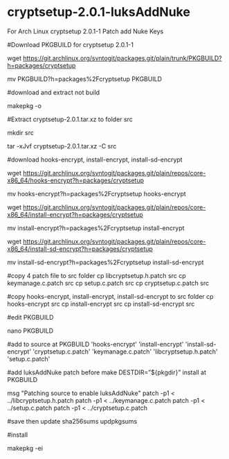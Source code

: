 # cryptsetup-2.0.1-luksAddNuke

For Arch Linux
cryptsetup 2.0.1-1 Patch add Nuke Keys

#Download PKGBUILD for cryptsetup 2.0.1-1

wget https://git.archlinux.org/svntogit/packages.git/plain/trunk/PKGBUILD?h=packages/cryptsetup

mv PKGBUILD?h=packages%2Fcryptsetup PKGBUILD

#download and extract not build

makepkg -o

#Extract cryptsetup-2.0.1.tar.xz to folder src

mkdir src

tar -xJvf cryptsetup-2.0.1.tar.xz -C src

#download hooks-encrypt, install-encrypt, install-sd-encrypt

wget https://git.archlinux.org/svntogit/packages.git/plain/repos/core-x86_64/hooks-encrypt?h=packages/cryptsetup

mv hooks-encrypt?h=packages%2Fcryptsetup hooks-encrypt

wget https://git.archlinux.org/svntogit/packages.git/plain/repos/core-x86_64/install-encrypt?h=packages/cryptsetup

mv install-encrypt?h=packages%2Fcryptsetup install-encrypt

wget https://git.archlinux.org/svntogit/packages.git/plain/repos/core-x86_64/install-sd-encrypt?h=packages/cryptsetup

mv install-sd-encrypt?h=packages%2Fcryptsetup install-sd-encrypt

#copy 4 patch file to src folder
cp libcryptsetup.h.patch src
cp keymanage.c.patch src
cp setup.c.patch src
cp cryptsetup.c.patch src

#copy hooks-encrypt, install-encrypt, install-sd-encrypt to src folder
cp hooks-encrypt src
cp install-encrypt src
cp install-sd-encrypt src

#edit PKGBUILD

nano PKGBUILD

#add to source at PKGBUILD
'hooks-encrypt'
'install-encrypt'
'install-sd-encrypt'
'cryptsetup.c.patch'
'keymanage.c.patch'
'libcryptsetup.h.patch'
'setup.c.patch'

#add luksAddNuke patch before make DESTDIR=”${pkgdir}” install at PKGBUILD

msg "Patching source to enable luksAddNuke"
patch -p1 < ../libcryptsetup.h.patch
patch -p1 < ../keymanage.c.patch
patch -p1 < ../setup.c.patch
patch -p1 < ../cryptsetup.c.patch

#save then update sha256sums
updpkgsums

#install

makepkg -ei
